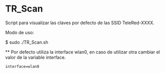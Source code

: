 # TR_Scan

Script para visualizar las claves por defecto de las SSID TeleRed-XXXX.

Modo de uso:

   $ sudo ./TR_Scan.sh

** Por defecto utiliza la interface wlan0, en caso de utilizar otra cambiar el valor de la variable interface.

    interface=wlan0





